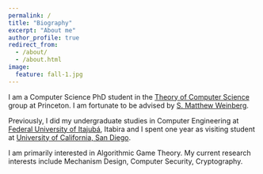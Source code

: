 ```yaml
---
permalink: /
title: "Biography"
excerpt: "About me"
author_profile: true
redirect_from:
  - /about/
  - /about.html
image:
  feature: fall-1.jpg
---
```


I am a Computer Science PhD student in the [Theory of Computer Science](http://theory.cs.princeton.edu/) group at Princeton. I am fortunate to be advised by [S. Matthew Weinberg](https://www.cs.princeton.edu/~smattw/).

Previously, I did my undergraduate studies in Computer Engineering at [Federal University of Itajubá](https://en.unifei.edu.br/), Itabira and I spent one year as visiting student at [University of California, San Diego](https://ucsd.edu/).

I am primarily interested in Algorithmic Game Theory. My current research interests include Mechanism Design, Computer Security, Cryptography.
